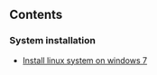 ## Contents
### System installation 
* [Install linux system on windows 7](./windows/win7-multi-system.md)
